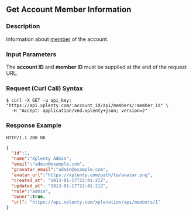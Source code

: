 ## Get Account Member Information

### Description
Information about [member](https://github.com/xplenty/xplenty-api-doc-v2/blob/master/resources/member.md) of the account.

### Input Parameters
The **account ID** and **member ID** must be supplied at the end of the request URL.

### Request (Curl Call) Syntax
```shell
$ curl -X GET -u api_key: "https://api.xplenty.com/:account_id/api/members/:member_id" \
  -H "Accept: application/vnd.xplenty+json; version=2"
```

### Response Example
```HTTP
HTTP/1.1 200 OK
```

```json
{
  "id":1,
  "name":"Xplenty Admin",
  "email":"admin@example.com",
  "gravatar_email":"admin@example.com",
  "avatar_url":"https://xplenty.com/path/to/avatar.png",
  "created_at": "2013-01-17T22:41:21Z",
  "updated_at": "2013-01-17T22:41:21Z",
  "role":"admin",
  "owner":true,
  "url": "https://api.xplenty.com/xplenation/api/members/1"
}
```
